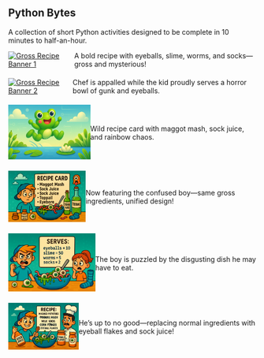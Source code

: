 ## Python Bytes

A collection of short Python activities designed to be complete in 10 minutes to half-an-hour.

<html>
<div style="display: flex; flex-direction: column; gap: 20px; max-width: 800px; margin: auto;">

  <!-- Image 1 -->
  <div style="display: flex; align-items: center;">
    <a href="IMAGE_URL_1" target="_blank">
      <img src="dot.png" alt="Gross Recipe Banner 1" style="width: 200px; height: auto; margin-right: 20px;" />
    </a>
    <div>
      <p style="margin: 0;">A bold recipe with eyeballs, slime, worms, and socks—gross and mysterious!</p>
    </div>
  </div>

  <!-- Image 2 -->
  <div style="display: flex; align-items: center;">
    <a href="IMAGE_URL_2" target="_blank">
      <img src="snake.png" alt="Gross Recipe Banner 2" style="width: 200px; height: auto; margin-right: 20px;" />
    </a>
    <div>
      <p style="margin: 0;">Chef is appalled while the kid proudly serves a horror bowl of gunk and eyeballs.</p>
    </div>
  </div>

  <!-- Image 3 -->
  <div style="display: flex; align-items: center;">
    <a href="IMAGE_URL_3" target="_blank">
      <img src="images/hop.png" alt="Original Rainbow Recipe Card" style="width: 200px; height: auto; margin-right: 20px;" />
    </a>
    <div>
      <p style="margin: 0;">Wild recipe card with maggot mash, sock juice, and rainbow chaos.</p>
    </div>
  </div>

  <!-- Image 4 -->
  <div style="display: flex; align-items: center;">
    <a href="IMAGE_URL_4" target="_blank">
      <img src="images/disgusting.png" alt="Revised Rainbow Card with Boy" style="width: 200px; height: auto; margin-right: 20px;" />
    </a>
    <div>
      <p style="margin: 0;">Now featuring the confused boy—same gross ingredients, unified design!</p>
    </div>
  </div>

  <!-- Image 5 -->
  <div style="display: flex; align-items: center;">
    <a href="IMAGE_URL_5" target="_blank">
      <img src="images/gross.png" alt="Boy Looking Perplexed at Recipe Card" style="width: 200px; height: auto; margin-right: 20px;" />
    </a>
    <div>
      <p style="margin: 0;">The boy is puzzled by the disgusting dish he may have to eat.</p>
    </div>
  </div>

  <!-- Image 6 -->
  <div style="display: flex; align-items: center;">
    <a href="IMAGE_URL_6" target="_blank">
      <img src="images/wreckers.png" alt="Kid Swaps Ingredients to Gross Ones" style="width: 200px; height: auto; margin-right: 20px;" />
    </a>
    <div>
      <p style="margin: 0;">He’s up to no good—replacing normal ingredients with eyeball flakes and sock juice!</p>
    </div>
  </div>

</div>
</html>